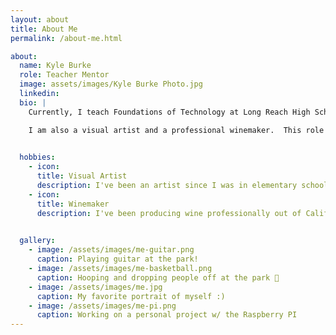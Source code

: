 ```yaml
---
layout: about
title: About Me
permalink: /about-me.html

about:
  name: Kyle Burke
  role: Teacher Mentor
  image: assets/images/Kyle Burke Photo.jpg
  linkedin: 
  bio: |
    Currently, I teach Foundations of Technology at Long Reach High School in Howard County Schools. This is year 25 as a teacher, but my 2nd year as the Technology teacher.  

    I am also a visual artist and a professional winemaker.  This role gives me the chance to bring my creative expertise to students at Morgan, while learning about Artificial Intelligence.  My goal is to bring my newly acquired skillset to my high school classroom. 
    

  hobbies:
    - icon: 
      title: Visual Artist
      description: I've been an artist since I was in elementary school.
    - icon: 
      title: Winemaker
      description: I've been producing wine professionally out of California for 4 years.
    

  gallery:
    - image: /assets/images/me-guitar.png
      caption: Playing guitar at the park!
    - image: /assets/images/me-basketball.png
      caption: Hooping and dropping people off at the park 🏀
    - image: /assets/images/me.jpg
      caption: My favorite portrait of myself :)
    - image: /assets/images/me-pi.png
      caption: Working on a personal project w/ the Raspberry PI
---
```

